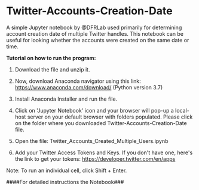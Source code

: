 # Twitter-Accounts-Creation-Date

A simple Jupyter notebook by @DFRLab used primarily for determining account creation date of multiple Twitter handles.
This notebook can be useful for looking whether the accounts were created on the same date or time. 

**Tutorial on how to run the program:**

1. Download the file and unzip it. 

2. Now, download Anaconda navigator using this link: https://www.anaconda.com/download/
(Python version 3.7)

3. Install Anaconda Installer and run the file. 

4. Click on 'Jupyter Notebook' icon and your browser will pop-up a local-host server on your default browser with folders populated. 
Please click on the folder where you downloaded Twitter-Accounts-Creation-Date file. 

5. Open the file: Twitter_Accounts_Created_Multiple_Users.ipynb

6. Add your Twitter Access Tokens and Keys. If you don't have one, here's the link to get your tokens: https://developer.twitter.com/en/apps

Note: To run an individual cell, click Shift + Enter. 

####For detailed instructions the Notebook###



